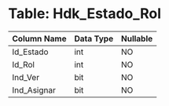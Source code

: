 # Table: Hdk_Estado_Rol

| Column Name | Data Type | Nullable |
|-------------|-----------|----------|
| Id_Estado | int | NO |
| Id_Rol | int | NO |
| Ind_Ver | bit | NO |
| Ind_Asignar | bit | NO |
